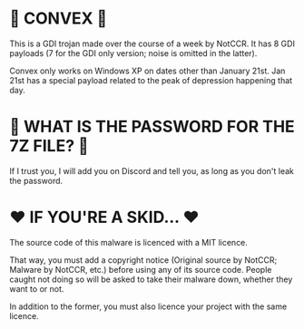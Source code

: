 # 🦠 CONVEX 🦠
This is a GDI trojan made over the course of a week by NotCCR. It has 8 GDI payloads (7 for the GDI only version; noise is omitted in the latter).

Convex only works on Windows XP on dates other than January 21st.
Jan 21st has a special payload related to the peak of depression happening that day.

# 🤔 WHAT IS THE PASSWORD FOR THE 7Z FILE? 🤔
If I trust you, I will add you on Discord and tell you, as long as you don't leak the password.

# ❤️ IF YOU'RE A SKID... ❤️
The source code of this malware is licenced with a MIT licence.

That way, you must add a copyright notice (Original source by NotCCR; Malware by NotCCR, etc.) before using any of its source code. People caught not doing so will be asked to take their malware down, whether they want to or not.

In addition to the former, you must also licence your project with the same licence.
